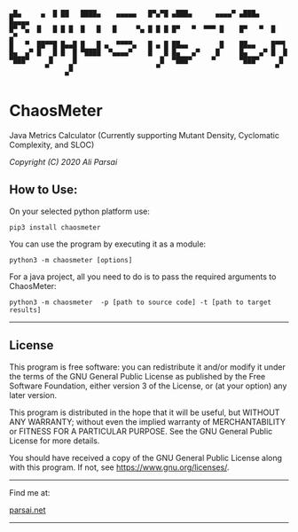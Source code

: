 
    ▄█▄     ▄  █ ██   ████▄    ▄▄▄▄▄   █▀▄▀█ ▄███▄      ▄▄▄▄▀ ▄███▄   █▄▄▄▄
    █▀ ▀▄  █   █ █ █  █   █   █     ▀▄ █ █ █ █▀   ▀  ▀▀▀ █    █▀   ▀  █  ▄▀
    █   ▀  ██▀▀█ █▄▄█ █   █ ▄  ▀▀▀▀▄   █ ▄ █ ██▄▄        █    ██▄▄    █▀▀▌
    █▄  ▄▀ █   █ █  █ ▀████  ▀▄▄▄▄▀    █   █ █▄   ▄▀    █     █▄   ▄▀ █  █
    ▀███▀     █     █                     █  ▀███▀     ▀      ▀███▀     █
             ▀     █                     ▀                             ▀
                  ▀


# ChaosMeter 

Java Metrics Calculator 
(Currently supporting Mutant Density, Cyclomatic Complexity, and SLOC)

*Copyright (C) 2020 Ali Parsai*

## How to Use:
On your selected python platform use:

    pip3 install chaosmeter

You can use the program by executing it as a module:

    python3 -m chaosmeter [options]

For a java project, all you need to do is to pass the required arguments to ChaosMeter:

    python3 -m chaosmeter  -p [path to source code] -t [path to target results]


------------------------------------------------------------------------------------
## License
This program is free software: you can redistribute it and/or modify it under 
the terms of the GNU General Public License as published by the Free Software 
Foundation, either version 3 of the License, or (at your option) any later version.

This program is distributed in the hope that it will be useful, but WITHOUT 
ANY WARRANTY; without even the implied warranty of MERCHANTABILITY or FITNESS 
FOR A PARTICULAR PURPOSE.  See the GNU General Public License for more details.

You should have received a copy of the GNU General Public License
along with this program.  If not, see <https://www.gnu.org/licenses/>.

------------------------------------------------------------------------------------
Find me at:

[parsai.net](http://www.parsai.net)

------------------------------------------------------------------------------------



